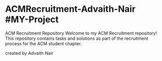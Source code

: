 # ACMRecruitment-Advaith-Nair #MY-Project
ACM Recruitment Repository Welcome to my ACM Recruitment repository!
This repository contains tasks and solutions as part of the recruitment process for the ACM student chapter.

created by Advaith Nair
